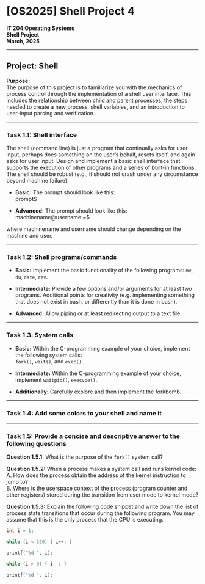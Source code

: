 # [OS2025] Shell Project 4

**IT 204 Operating Systems**  
**Shell Project**  
**March, 2025**

---

## Project: Shell

**Purpose:**  
The purpose of this project is to familiarize you with the mechanics of process control through the implementation of a shell user interface. This includes the relationship between child and parent processes, the steps needed to create a new process, shell variables, and an introduction to user-input parsing and verification.

---

### Task 1.1: Shell interface

The shell (command line) is just a program that continually asks for user input, perhaps does something on the user’s behalf, resets itself, and again asks for user input. Design and implement a basic shell interface that supports the execution of other programs and a series of built-in functions. The shell should be robust (e.g., it should not crash under any circumstance beyond machine failure).

- **Basic:** The prompt should look like this:  
prompt$

- **Advanced:** The prompt should look like this:  
machinename@username:~$

where machinename and username should change depending on the machine and user.

---

### Task 1.2: Shell programs/commands

- **Basic:** Implement the basic functionality of the following programs: `mv`, `du`, `date`, `rev`.  

- **Intermediate:** Provide a few options and/or arguments for at least two programs. Additional points for creativity (e.g. implementing something that does not exist in bash, or differently than it is done in bash).  

- **Advanced:** Allow piping or at least redirecting output to a text file.  

---

### Task 1.3: System calls

- **Basic:** Within the C-programming example of your choice, implement the following system calls:  
`fork()`, `wait()`, and `exec()`.  

- **Intermediate:** Within the C-programming example of your choice, implement `waitpid()`, `execvpe()`.  

- **Additionally:** Carefully explore and then implement the forkbomb.  

---

### Task 1.4: Add some colors to your shell and name it

---

### Task 1.5: Provide a concise and descriptive answer to the following questions

**Question 1.5.1:** What is the purpose of the `fork()` system call?  

**Question 1.5.2:** When a process makes a system call and runs kernel code:  
A. How does the process obtain the address of the kernel instruction to jump to?  
B. Where is the userspace context of the process (program counter and other registers) stored during the transition from user mode to kernel mode?  

**Question 1.5.3:** Explain the following code snippet and write down the list of process state transitions that occur during the following program. You may assume that this is the only process that the CPU is executing.  

```c
int i = 1;  

while (i < 100) { i++; }  

printf("%d ", i);  

while (i > 0) { i--; }  

printf("%d ", i);  
